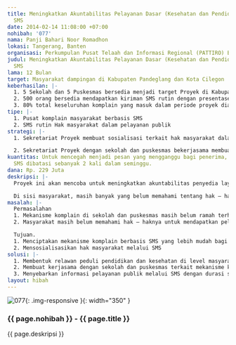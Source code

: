 ```yaml
---
title: Meningkatkan Akuntabilitas Pelayanan Dasar (Kesehatan dan Pendidikan) melalui
  SMS
date: 2014-02-14 11:08:00 +07:00
nohibah: '077'
nama: Panji Bahari Noor Romadhon
lokasi: Tangerang, Banten
organisasi: Perkumpulan Pusat Telaah dan Informasi Regional (PATTIRO) Banten
judul: Meningkatkan Akuntabilitas Pelayanan Dasar (Kesehatan dan Pendidikan) melalui
  SMS
lama: 12 Bulan
target: Masyarakat dampingan di Kabupaten Pandeglang dan Kota Cilegon
keberhasilan: |-
  1. 5 Sekolah dan 5 Puskesmas bersedia menjadi target Proyek di Kabupaten Pandeglang dan Kota Cilegon Provinsi Banten
  2. 500 orang bersedia mendapatkan kiriman SMS rutin dengan presentase perempuan minimal 40%
  3. 80% total keseluruhan komplain yang masuk dalam periode proyek diakomodir oleh pihak sekolah dan puskesmas
tipe: |-
  1. Pusat komplain masyarakat berbasis SMS
  2. SMS rutin Hak masyarakat dalam pelayanan publik
strategi: |-
  1. Sekretariat Proyek membuat sosialisasi terkait hak masyarakat dalam pelayanan dasar dan membuka pendaftaran bagi masyarakat umum yang bersedia mendapatkan sms rutin dari sekretariat program.

  2. Sekretariat Proyek dengan sekolah dan puskesmas bekerjasama membuat publikasi pusat pengaduan SMS
kuantitas: Untuk mencegah menjadi pesan yang mengganggu bagi penerima, maka durasi
  SMS dibatasi sebanyak 2 kali dalam seminggu.
dana: Rp. 229 Juta
deskripsi: |-
  Proyek ini akan mencoba untuk meningkatkan akuntabilitas penyedia layanan dasar, yaitu Sekolah dan Puskesmas, dengan menjadi pihak mediator yang menampung SMS terkait dari masyarakat dan menjadikannya bahan umpan balik bagi perbaikan pelayanan. Adanya layanan pengaduan yang disediakan oleh penyedia layanan cenderung jarang digunakan karena masih adanya rasa segan dari masyarakat, sehingga dibutuhkan pihak ketiga sebagai mediator.

  Di sisi masyarakat, masih banyak yang belum memahami tentang hak – haknya untuk mendapatkan pelayanan prima dari sekolah dan puskesmas, maka SMS dapat menjadi alternatif cara untuk meningkatkan pemahaman masyarakat, oleh sebab itu proyek ini juga akan memberikan SMS rutin terkait hak – hak masyarakat dalam pelayanan dasar. Target dalam proyek ini akan berbasis gender yaitu perempuan (terutama ibu hamil) dan anak-anak.
masalah: |-
  Permasalahan
  1. Mekanisme komplain di sekolah dan puskesmas masih belum ramah terhadap masyarakat
  2. Masyarakat masih belum memahami hak – haknya untuk mendapatkan pelayanan prima

  Tujuan.
  1. Menciptakan mekanisme komplain berbasis SMS yang lebih mudah bagi masyarakat
  2. Mensosialisasikan hak masyarakat melalui SMS
solusi: |-
  1. Membentuk relawan peduli pendidikan dan kesehatan di level masyarakat
  2. Membuat kerjasama dengan sekolah dan puskesmas terkait mekanisme komplain melalui SMS
  3. Menyebarkan informasi pelayanan publik melalui SMS dengan durasi seminggu dua/ tiga kali
layout: hibah
---
```


![077](/static/img/hibahcms/077.png){: .img-responsive }{: width="350" }

### {{ page.nohibah }} - {{ page.title }}

{{ page.deskripsi }}
